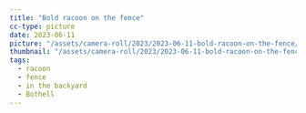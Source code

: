 ```yaml
---
title: "Bold racoon on the fence"
cc-type: picture
date: 2023-06-11
picture: "/assets/camera-roll/2023/2023-06-11-bold-racoon-on-the-fence/20230611_205151902_iOS.jpg"
thumbnail: "/assets/camera-roll/2023/2023-06-11-bold-racoon-on-the-fence/20230611_205151902_iOS-thumbnail.jpg"
tags:
  - racoon
  - fence
  - in the backyard
  - Bothell
---
```


